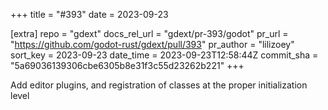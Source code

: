 +++
title = "#393"
date = 2023-09-23

[extra]
repo = "gdext"
docs_rel_url = "gdext/pr-393/godot"
pr_url = "https://github.com/godot-rust/gdext/pull/393"
pr_author = "lilizoey"
sort_key = 2023-09-23
date_time = 2023-09-23T12:58:44Z
commit_sha = "5a69036139306cbe6305b8e31f3c55d23262b221"
+++

Add editor plugins, and registration of classes at the proper initialization level
